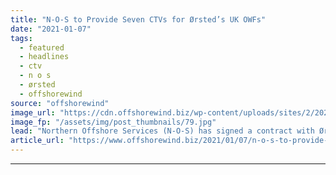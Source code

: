 ```yaml
---
title: "N-O-S to Provide Seven CTVs for Ørsted’s UK OWFs"
date: "2021-01-07"
tags: 
  - featured
  - headlines
  - ctv
  - n o s
  - ørsted
  - offshorewind
source: "offshorewind"
image_url: "https://cdn.offshorewind.biz/wp-content/uploads/sites/2/2021/01/07144002/N-O-S.jpg"
image_fp: "/assets/img/post_thumbnails/79.jpg"
lead: "Northern Offshore Services (N-O-S) has signed a contract with Ørsted for seven crew transfer"
article_url: "https://www.offshorewind.biz/2021/01/07/n-o-s-to-provide-seven-ctvs-for-orsteds-uk-owfs/"
---
```


---

